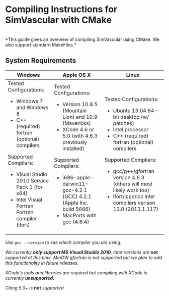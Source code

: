 
#            Compiling Instructions for SimVascular with CMake #
<br>
*This guide gives an overview of compiling SimVascular using CMake.  We also support standard MakeFiles.*

<br>

##				System Requirements


<table class="table table-bordered">
<thead>
<tr>
  <th>Windows</th>
  <th>Apple OS X</th>
  <th>Linux</th>
</tr>
</thead>
<tr>
  <td>Tested Configurations:
  		<ul>
		  <li>Windows 7 and Windows 8</li>
		  <li>C++ (required) fortran (optional) compilers</li>
		</ul>
    Supported Compilers:
      <ul>
      <li>Visual Studio 2010 Service Pack 1 (for x64)</li>
      <li>Intel Visual Fortran Fortran compiler (ifort)</li>
    </ul>
  </td>
  <td>Tested Configurations:
  		<ul>
		  <li>Version 10.8.5 (Mountain Lion) and 10.9 (Mavericks)</li>
		  <li>XCode 4.6 or 5.0 (with 4.6.3 previously installed)</li>
		</ul>
    Supported Compilers:
      <ul>
      <li>i686-apple-darwin11-gcc-4.2.1 (GCC) 4.2.1 (Apple Inc. build 5666)</li>
      <li>MacPorts with gcc (4.6.4)</li>
    </ul>
  </td>
  <td>Tested Configurations:
  		<ul>
		  <li>Ubuntu 13.04 64-bit desktop (w/ patches)</li>
		  <li>Intel processor</li>
		  <li>C++ (required) fortran (optional) compilers</li>
		</ul>
    Supported Compilers:
      <ul>
      <li>gcc/g++/gfortran version 4.6.3 (others will most likely work too)</li>
      <li>ifort/icpc/icc intel compilers verison 13.0 (2013.1.117)</li>
    </ul>
  </td>
</tr>
</table>

*Use <code>gcc --version</code> to see which compiler you are using.*

*We currently __only support MS Visual Stuidio 2010__, later versions are __not__ supported at this time. MinGW gfortran is not supported but we plan to add this functionality in future releases.*

*XCode's tools and libraries are required but compiling with XCode is currently __unsupported.__*

*Clang 5.0+ is*  **not** *supported*

<!-- #### Linux
- Ubuntu 13.04 64-bit desktop (w/ patches)
- Intel processor
- C++ (required) fortran (optional) compilers


Compilers currently supported:

- gcc/g++/gfortran version 4.6.3 (others will most likely work too)
- ifort/icpc/icc intel compilers verison 13.0 (2013.1.117)
    
#### Microsoft Windows
- Windows 7 and Windows 8
- C++ (required) fortran (optional) compilers


Compiler environments currently supported:

- Visual Studio 2010 Service Pack 1 (for x64)
- Intel Visual Fortran Fortran compiler (ifort)

*We currently __only support MS Visual Stuidio 2010__, later versions are __not__ supported at this time. MinGW gfortran is not supported but we plan to add this functionality in future releases.*

#### Apple OS X
- Version 10.8.5 (Mountain Lion) and 10.9 (Mavericks)
- XCode 4.6 or 5.0 (with 4.6.3 previously installed)

*XCode's tools and libraries are required but compiling with XCode is currently __unsupported.__*


Compilers currently supported:

- i686-apple-darwin11-gcc-4.2.1 (GCC) 4.2.1 (Apple Inc. build 5666)
- MacPorts with gcc (4.6.4)

Use `gcc version` to see which compiler you are using.
    
*Clang 5.0+ is*  **not** *supported* -->
